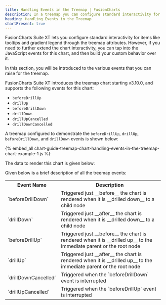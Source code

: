 ```yaml
---
title: Handling Events in the Treemap | FusionCharts
description: In a treemap you can configure standard interactivity for items like tooltips and gradient legend using attributes and JavaScript events of the chart
heading: Handling Events in the Treemap
chartPresent: true
---
```



FusionCharts Suite XT lets you configure standard interactivity for items like tooltips and  gradient legend through the treemap attributes. However, if you need to further extend the chart interactivity, you can tap into the JavaScript events for this chart, and then build your custom behavior over it. 

In this section, you will be introduced to the various events that you can raise for the treemap.

FusionCharts Suite XT introduces the treemap chart starting v3.10.0, and supports the following events for this chart:

* `beforeDrillUp`
* `drillUp`
* `beforeDrillDown`
* `drillDown`
* `drillUpCancelled`
* `drillDownCancelled`

A treemap configured to demonstrate the `beforeDrillUp`, `drillUp`, `beforeDrillDown`, and `drillDown` events is shown below:

{% embed_all chart-guide-treemap-chart-handling-events-in-the-treemap-chart-example-1.js %}

The data to render this chart is given below:


Given below is a brief description of all the treemap events:

<table>
	<tr>
		<th> Event Name </th>
		<th> Description </th>
	</tr>
	<tr>
		<td> `beforeDrillDown` </td>
		<td> Triggered just __before__ the chart is rendered when it is __drilled down__ to a child node </td>
	</tr>
	<tr>
		<td> `drillDown` </td>
		<td> Triggered just __after__ the chart is rendered when it is __drilled down__ to a child node </td>
	</tr>
	<tr>
		<td> `beforeDrillUp` </td>
		<td> Triggered just __before__ the chart is rendered when it is __drilled up__ to the immediate parent or the root node </td>
	</tr>
	<tr>
		<td> `drillUp` </td>
		<td> Triggered just __after__ the chart is rendered when it is __drilled up__ to the immediate parent or the root node </td>
	</tr>
    <tr>
        <td> `drillDownCancelled` </td>
        <td> Triggered when the `beforeDrillDown` event is interrupted </td>
    </tr>
    <tr>
        <td> `drillUpCancelled` </td>
        <td> Triggered when the `beforeDrillUp` event is interrupted </td>
    </tr>
</table>